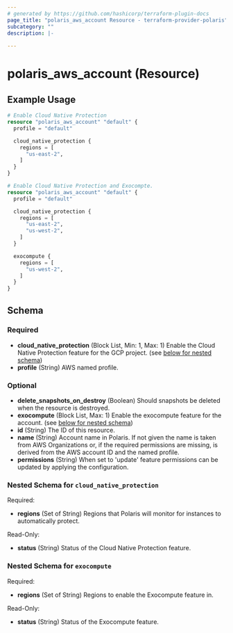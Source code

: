 ```yaml
---
# generated by https://github.com/hashicorp/terraform-plugin-docs
page_title: "polaris_aws_account Resource - terraform-provider-polaris"
subcategory: ""
description: |-
  
---
```


# polaris_aws_account (Resource)



## Example Usage

```terraform
# Enable Cloud Native Protection
resource "polaris_aws_account" "default" {
  profile = "default"

  cloud_native_protection {
    regions = [
      "us-east-2",
    ]
  }
}

# Enable Cloud Native Protection and Exocompte.
resource "polaris_aws_account" "default" {
  profile = "default"

  cloud_native_protection {
    regions = [
      "us-east-2",
      "us-west-2",
    ]
  }

  exocompute {
    regions = [
      "us-west-2",
    ]
  }
}
```

<!-- schema generated by tfplugindocs -->
## Schema

### Required

- **cloud_native_protection** (Block List, Min: 1, Max: 1) Enable the Cloud Native Protection feature for the GCP project. (see [below for nested schema](#nestedblock--cloud_native_protection))
- **profile** (String) AWS named profile.

### Optional

- **delete_snapshots_on_destroy** (Boolean) Should snapshots be deleted when the resource is destroyed.
- **exocompute** (Block List, Max: 1) Enable the exocompute feature for the account. (see [below for nested schema](#nestedblock--exocompute))
- **id** (String) The ID of this resource.
- **name** (String) Account name in Polaris. If not given the name is taken from AWS Organizations or, if the required permissions are missing, is derived from the AWS account ID and the named profile.
- **permissions** (String) When set to 'update' feature permissions can be updated by applying the configuration.

<a id="nestedblock--cloud_native_protection"></a>
### Nested Schema for `cloud_native_protection`

Required:

- **regions** (Set of String) Regions that Polaris will monitor for instances to automatically protect.

Read-Only:

- **status** (String) Status of the Cloud Native Protection feature.


<a id="nestedblock--exocompute"></a>
### Nested Schema for `exocompute`

Required:

- **regions** (Set of String) Regions to enable the Exocompute feature in.

Read-Only:

- **status** (String) Status of the Exocompute feature.


